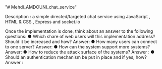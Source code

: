 "# Mehdi_AMDOUNI_chat_service" 

Description :
a simple directed/targeted chat service using JavaScript , HTML & CSS , Express and socket.io





Once the implementation is done, think about an answer to the following questions:
● Which share of web users will this implementation address? Should it be increased and
how?
Answer:
● How many users can connect to one server?
Answer:
● How can the system support more systems?
Answer:
● How to reduce the attack surface of the systems?
Answer :
● Should an authentication mechanism be put in place and if yes, how?
Answer :
